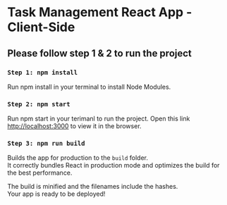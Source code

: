 # Task Management React App - Client-Side

## Please follow step 1 & 2 to run the project 

### `Step 1: npm install`

Run npm install in your terminal to install Node Modules.

### `Step 2: npm start`

Run npm start in your terimanl to run the project.
Open this link [http://localhost:3000](http://localhost:3000) to view it in the browser.

### `Step 3: npm run build`

Builds the app for production to the `build` folder.\
It correctly bundles React in production mode and optimizes the build for the best performance.

The build is minified and the filenames include the hashes.\
Your app is ready to be deployed!